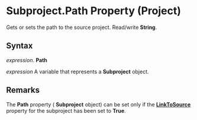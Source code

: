 
# Subproject.Path Property (Project)

Gets or sets the path to the source project. Read/write  **String**.


## Syntax

 _expression_. **Path**

 _expression_ A variable that represents a **Subproject** object.


## Remarks

The  **Path** property ( **Subproject** object) can be set only if the **[LinkToSource](8055fc21-1de2-dbd1-c28d-2200e8bc781d.md)** property for the subproject has been set to **True**.

